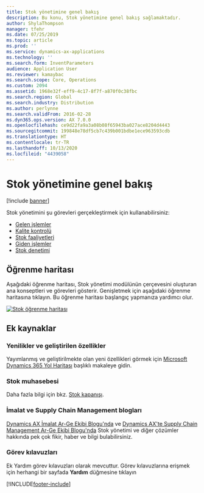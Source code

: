 ```yaml
---
title: Stok yönetimine genel bakış
description: Bu konu, Stok yönetimine genel bakış sağlamaktadır.
author: ShylaThompson
manager: tfehr
ms.date: 07/25/2019
ms.topic: article
ms.prod: ''
ms.service: dynamics-ax-applications
ms.technology: ''
ms.search.form: InventParameters
audience: Application User
ms.reviewer: kamaybac
ms.search.scope: Core, Operations
ms.custom: 2094
ms.assetid: 1968e32f-eff9-4c17-8f7f-a870f0c38fbc
ms.search.region: Global
ms.search.industry: Distribution
ms.author: perlynne
ms.search.validFrom: 2016-02-28
ms.dyn365.ops.version: AX 7.0.0
ms.openlocfilehash: ce9d22fa9a3a08b08f65943ba027ace8204d4443
ms.sourcegitcommit: 199848e78df5cb7c439b001bdbe1ece963593cdb
ms.translationtype: HT
ms.contentlocale: tr-TR
ms.lasthandoff: 10/13/2020
ms.locfileid: "4439058"
---
```

# <a name="inventory-management-overview"></a>Stok yönetimine genel bakış

[!include [banner](../includes/banner.md)]

Stok yönetimini şu görevleri gerçekleştirmek için kullanabilirsiniz:

-  [Gelen işlemler](arrival-overview.md)
-  [Kalite kontrolü](quality-management-processes.md)
-  [Stok faaliyetleri](inventory-journals.md)
-  [Giden işlemler](outbound-process.md)
-  [Stok denetimi](../cost-management/inventory-close.md) 

## <a name="learning-map"></a>Öğrenme haritası

Aşağıdaki öğrenme haritası, Stok yönetimi modülünün çerçevesini oluşturan ana konseptleri ve görevleri gösterir. Genişletmek için aşağıdaki öğrenme haritasına tıklayın. Bu öğrenme haritası başlangıç yapmanıza yardımcı olur.


[![Stok öğrenme haritası](./media/inventory-learning-map.png)](./media/inventory-learning-map.png)

## <a name="additional-resources"></a>Ek kaynaklar

### <a name="whats-new-and-in-development"></a>Yenilikler ve geliştirilen özellikler
Yayımlanmış ve geliştirilmekte olan yeni özellikleri görmek için [Microsoft Dynamics 365 Yol Haritası](https://roadmap.dynamics.com/) başlıklı makaleye gidin.

### <a name="inventory-accounting"></a>Stok muhasebesi 
Daha fazla bilgi için bkz. [Stok kapanışı](../cost-management/inventory-close.md).

### <a name="manufacturing-and-supply-chain-management-blogs"></a>İmalat ve Supply Chain Management blogları
[Dynamics AX İmalat Ar-Ge Ekibi Blogu'nda](https://blogs.msdn.microsoft.com/axmfg) ve [Dynamics AX'te Supply Chain Management Ar-Ge Ekibi Blogu'nda](https://blogs.msdn.microsoft.com/dynamicsaxscm) Stok yönetimi ve diğer çözümler hakkında pek çok fikir, haber ve bilgi bulabilirsiniz.

### <a name="task-guides"></a>Görev kılavuzları
Ek Yardım görev kılavuzları olarak mevcuttur. Görev kılavuzlarına erişmek için herhangi bir sayfada **Yardım** düğmesine tıklayın


[!INCLUDE[footer-include](../../includes/footer-banner.md)]